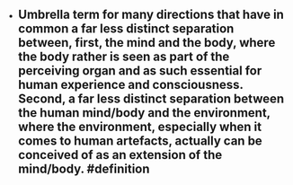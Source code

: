 - Umbrella term for many directions that have in common a far less distinct separation between, first, the mind and the body, where the body rather is seen as part of the perceiving organ and as such essential for human experience and consciousness. Second, a far less distinct separation between the human mind/body and the environment, where the environment, especially when it comes to human artefacts, actually can be conceived of as an extension of the mind/body. #definition
	-